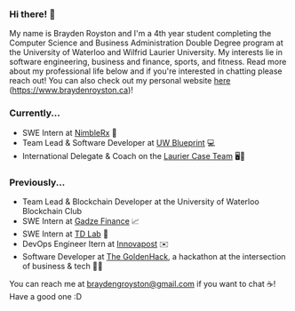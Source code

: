 ### Hi there! 👋

My name is Brayden Royston and I'm a 4th year student completing the Computer Science and Business Administration Double Degree program at the University of Waterloo and Wilfrid Laurier University. My interests lie in software engineering, business and finance, sports, and fitness. Read more about my professional life below and if you're interested in chatting please reach out! You can also check out my personal website [here](https://www.braydenroyston.ca) (https://www.braydenroyston.ca)!

### Currently...
- SWE Intern at [NimbleRx](https://www.nimblerx.com) 💊
- Team Lead & Software Developer at [UW Blueprint](https://uwblueprint.org/) 💻
- International Delegate & Coach on the [Laurier Case Team](https://www.lauriercaseteam.ca) 🖥️💼

### Previously...
- Team Lead & Blockchain Developer at the University of Waterloo Blockchain Club
- SWE Intern at [Gadze Finance](https://gadze.finance) 📈
- SWE Intern at [TD Lab](https://tdlab.io) 🚀
- DevOps Engineer Itern at [Innovapost](https://innovapost.com) ✉️
- Software Developer at [The GoldenHack](https://www.thegoldenhack.ca/), a hackathon at the intersection of business & tech 💛💜

You can reach me at braydengroyston@gmail.com if you want to chat ☕! Have a good one :D
